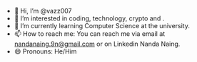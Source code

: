 - 👋 Hi, I’m @vazz007
- 👀 I’m interested in coding, technology, crypto and .
- 🌱 I’m currently learning Computer Science at the university.
- 📫 How to reach me: You can reach me via email at nandanaing.9n@gmail.com or on Linkedin Nanda Naing.
- 😄 Pronouns: He/Him
<!---
vazz007/vazz007 is a ✨ special ✨ repository because its `README.md` (this file) appears on your GitHub profile.
You can click the Preview link to take a look at your changes.
--->
